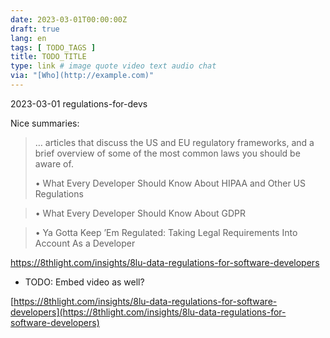 ```yaml
---
date: 2023-03-01T00:00:00Z
draft: true
lang: en
tags: [ TODO_TAGS ]
title: TODO_TITLE
type: link # image quote video text audio chat
via: "[Who](http://example.com)"
---
```



2023-03-01 regulations-for-devs

 

Nice summaries:

> … articles that discuss the US and EU regulatory frameworks, and a brief overview of some of the most common laws you should be aware of.
>
> • What Every Developer Should Know About HIPAA and Other US Regulations

> • What Every Developer Should Know About GDPR

> • Ya Gotta Keep ’Em Regulated: Taking Legal Requirements Into Account As a Developer

https://8thlight.com/insights/8lu-data-regulations-for-software-developers

* TODO: Embed video as well?

[https://8thlight.com/insights/8lu-data-regulations-for-software-developers](https://8thlight.com/insights/8lu-data-regulations-for-software-developers)

